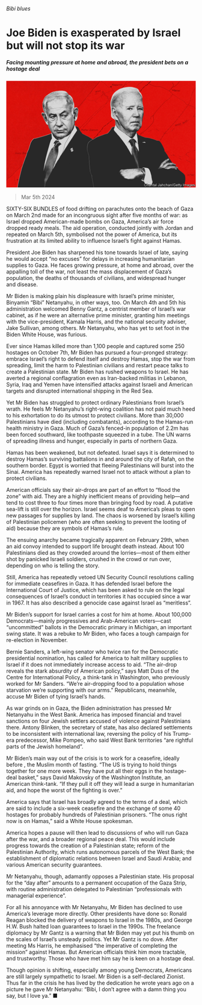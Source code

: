 ###### Bibi blues

# Joe Biden is exasperated by Israel but will not stop its war 

##### Facing mounting pressure at home and abroad, the president bets on a hostage deal 

![image](images/20240309_MAD001.jpg) 

> Mar 5th 2024 

SIXTY-SIX BUNDLES of food drifting on parachutes onto the beach of Gaza on March 2nd made for an incongruous sight after five months of war: as Israel dropped American-made bombs on Gaza, America’s air force dropped ready meals. The aid operation, conducted jointly with Jordan and repeated on March 5th, symbolised not the power of America, but its frustration at its limited ability to influence Israel’s fight against Hamas.

President Joe Biden has sharpened his tone towards Israel of late, saying he would accept “no excuses” for delays in increasing humanitarian supplies to Gaza. He faces growing pressure, at home and abroad, over the appalling toll of the war, not least the mass displacement of Gaza’s population, the deaths of thousands of civilians, and widespread hunger and disease. 


Mr Biden is making plain his displeasure with Israel’s prime minister, Binyamin “Bibi” Netanyahu, in other ways, too. On March 4th and 5th his administration welcomed Benny Gantz, a centrist member of Israel’s war cabinet, as if he were an alternative prime minister, granting him meetings with the vice-president, Kamala Harris, and the national security adviser, Jake Sullivan, among others. Mr Netanyahu, who has yet to set foot in the Biden White House, was furious.

Ever since Hamas killed more than 1,100 people and captured some 250 hostages on October 7th, Mr Biden has pursued a four-pronged strategy: embrace Israel’s right to defend itself and destroy Hamas, stop the war from spreading, limit the harm to Palestinian civilians and restart peace talks to create a Palestinian state. Mr Biden has rushed weapons to Israel. He has averted a regional conflagration even as Iran-backed militias in Lebanon, Syria, Iraq and Yemen have intensified attacks against Israeli and American targets and disrupted international shipping in the Red Sea. 

Yet Mr Biden has struggled to protect ordinary Palestinians from Israel’s wrath. He feels Mr Netanyahu’s right-wing coalition has not paid much heed to his exhortation to do its utmost to protect civilians. More than 30,000 Palestinians have died (including combatants), according to the Hamas-run health ministry in Gaza. Much of Gaza’s fenced-in population of 2.2m has been forced southward, like toothpaste squeezed in a tube. The UN warns of spreading illness and hunger, especially in parts of northern Gaza.

Hamas has been weakened, but not defeated. Israel says it is determined to destroy Hamas’s surviving battalions in and around the city of Rafah, on the southern border. Egypt is worried that fleeing Palestinians will burst into the Sinai. America has repeatedly warned Israel not to attack without a plan to protect civilians. 

American officials say their air-drops are part of an effort to “flood the zone” with aid. They are a highly inefficient means of providing help—and tend to cost three to four times more than bringing food by road. A putative sea-lift is still over the horizon. Israel seems deaf to America’s pleas to open new passages for supplies by land. The chaos is worsened by Israel’s killing of Palestinian policemen (who are often seeking to prevent the looting of aid) because they are symbols of Hamas’s rule.

The ensuing anarchy became tragically apparent on February 29th, when an aid convoy intended to support life brought death instead. About 100 Palestinians died as they crowded around the lorries—most of them either shot by panicked Israeli soldiers, crushed in the crowd or run over, depending on who is telling the story. 

Still, America has repeatedly vetoed UN Security Council resolutions calling for immediate ceasefires in Gaza. It has defended Israel before the International Court of Justice, which has been asked to rule on the legal consequences of Israel’s conduct in territories it has occupied since a war in 1967. It has also described a genocide case against Israel as “meritless”.

Mr Biden’s support for Israel carries a cost for him at home. About 100,000 Democrats—mainly progressives and Arab-American voters—cast “uncommitted” ballots in the Democratic primary in Michigan, an important swing state. It was a rebuke to Mr Biden, who faces a tough campaign for re-election in November. 

Bernie Sanders, a left-wing senator who twice ran for the Democratic presidential nomination, has called for America to halt military supplies to Israel if it does not immediately increase access to aid. “The air-drop reveals the stark absurdity of American policy,” says Matt Duss of the Centre for International Policy, a think-tank in Washington, who previously worked for Mr Sanders. “We’re air-dropping food to a population whose starvation we’re supporting with our arms.” Republicans, meanwhile, accuse Mr Biden of tying Israel’s hands. 

As war grinds on in Gaza, the Biden administration has pressed Mr Netanyahu in the West Bank. America has imposed financial and travel sanctions on four Jewish settlers accused of violence against Palestinians there. Antony Blinken, the secretary of state, has also declared settlements to be inconsistent with international law, reversing the policy of his Trump-era predecessor, Mike Pompeo, who said West Bank territories “are rightful parts of the Jewish homeland”.

Mr Biden’s main way out of the crisis is to work for a ceasefire, ideally before , the Muslim month of fasting. “The US is trying to hold things together for one more week. They have put all their eggs in the hostage-deal basket,” says David Makovsky of the Washington Institute, an American think-tank. “If they pull it off they will lead a surge in humanitarian aid, and hope the worst of the fighting is over.”

America says that Israel has broadly agreed to the terms of a deal, which are said to include a six-week ceasefire and the exchange of some 40 hostages for probably hundreds of Palestinian prisoners. “The onus right now is on Hamas,” said a White House spokesman. 

America hopes a pause will then lead to discussions of who will run Gaza after the war, and a broader regional peace deal. This would include progress towards the creation of a Palestinian state; reform of the Palestinian Authority, which runs autonomous parcels of the West Bank; the establishment of diplomatic relations between Israel and Saudi Arabia; and various American security guarantees. 

Mr Netanyahu, though, adamantly opposes a Palestinian state. His proposal for the “day after” amounts to a permanent occupation of the Gaza Strip, with routine administration delegated to Palestinian “professionals with managerial experience”. 

For all his annoyance with Mr Netanyahu, Mr Biden has declined to use America’s leverage more directly. Other presidents have done so: Ronald Reagan blocked the delivery of weapons to Israel in the 1980s, and George H.W. Bush halted loan guarantees to Israel in the 1990s. The freelance diplomacy by Mr Gantz is a warning that Mr Biden may yet put his thumb on the scales of Israel’s unsteady politics. Yet Mr Gantz is no dove. After meeting Ms Harris, he emphasised “the imperative of completing the mission” against Hamas. But American officials think him more tractable, and trustworthy. Those who have met him say he is keen on a hostage deal.

Though opinion is shifting, especially among young Democrats, Americans are still largely sympathetic to Israel. Mr Biden is a self-declared Zionist. Thus far in the crisis he has lived by the dedication he wrote years ago on a picture he gave Mr Netanyahu: “Bibi, I don’t agree with a damn thing you say, but I love ya.” ■ 

